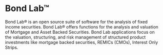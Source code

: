 Bond Lab™
=======

Bond Lab® is an open source suite of software for the analysis of fixed income securities.  Bond Lab® offers functions for the analysis and valuation of Mortgage and Asset Backed Securities. Bond Lab applications focus on the valuation, 
structuring, and risk management of structured product investments like mortgage backed securities, REMICs (CMOs), Interest Only Strips.
